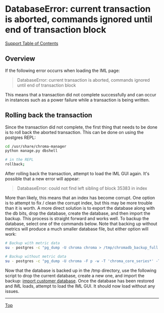 # DatabaseError: current transaction is aborted, commands ignored until end of transaction block

[Support Table of Contents](TOC.md)

## Overview

If the following error occurrs when loading the IML page:

> DatabaseError: current transaction is aborted, commands ignored until end of transaction block

This means that a transaction did not complete successfully and can occur in instances such as a power failure while a transaction is being written. 

## Rolling back the transaction

Since the transaction did not complete, the first thing that needs to be done is to roll back the aborted transaction. This can be done on using the postgres REPL:

```bash
cd /usr/share/chroma-manager
python manage.py dbshell

# in the REPL
rollback;
```

After rolling back the transaction, attempt to load the IML GUI again. It's possible that a new error will appear:

> DatabaseError: could not find left sibling of block 35383 in index 

More than likely, this means that an index has become corrupt. One option is to attempt to fix / clean the corrupt index, but this may be more trouble than it is worth. A more direct solution is to export the database along with the db bits, drop the database, create the database, and then import the backup. This process is straight forward and works well. To backup the database, select one of the commands below. Note that backing up without metrics will produce a much smaller database file, but either option will work:

```bash
# Backup with metric data
su - postgres -c "pg_dump -U chroma chroma > /tmp/chromadb_backup_full.sql"

# Backup without metric data
su - postgres -c "pg_dump -U chroma -F p -w -T 'chroma_core_series*' -T 'chroma_core_sample*' -T 'chroma_core_logmessage*' -f /tmp/chromadb_backup_without_metrics.sql"
```

Now that the database is backed up in the /tmp directory, use the following script to drop the current database, create a new one, and import the backup: [import customer database](scripts/import-customer-database.md). Once the database has been restored and IML loads, attempt to load the IML GUI. It should now load without any issues.

---

[Top](#databaseerror-current-transaction-is-aborted-commands-ignored-until-end-of-transaction-block)